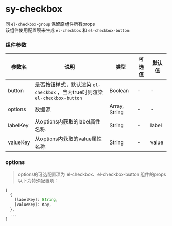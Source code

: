sy-checkbox
===========================
同 `el-checkbox-group` 保留原组件所有props
<br>
该组件使用配置项来生成 `el-checkbox` 和 `el-checkbox-button`

### 组件参数

|参数名|说明|类型|可选值|默认值|
|---|---|---|---|---|
|button|是否按钮样式，默认渲染 `el-checkbox` ，当为true时则渲染 `el-checkbox-button` |Boolean|-|-|
|options|数据源|Array, String|-|-|
|labelKey|从options内获取的label属性名称|String|-|label|
|valueKey|从options内获取的value属性名称|String|-|value|

### options

> options的可选配置项为 el-checkbox、el-checkbox-button 组件的props<br>
> 以下为特殊配置项：

```js
[
  {
    [labelKey]: String,
    [valueKey]: Any,
  },
  ...
]
```
